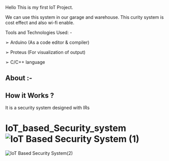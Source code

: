Hello 
This is my first IoT Project.

We can use this system in our garage and warehouse. This curity system is cost effect and also wi-fi enable.

Tools and Technologies Used: - 


➢ Arduino (As a code editor & compiler) 

➢ Proteus (For visualization of output) 

➢ C/C++ language 


About :-
-------------
How it Works ?
-----------------
It is a security system designed with IRs


# IoT_based_Security_system![IoT Based Security System (1)](https://user-images.githubusercontent.com/111687485/215099140-8d727526-dc32-4cb1-bc8b-bf3b86ea6c63.jpg)
![IoT Based Security System(2)](https://user-images.githubusercontent.com/111687485/215099148-06cf5807-ec2b-4a7e-b3e6-e4fa0d6c50c0.jpg)
